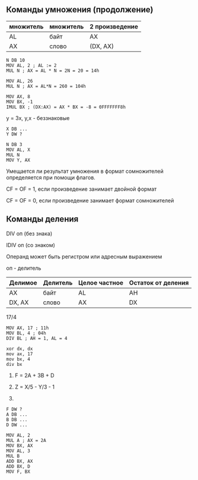 ## Команды умножения (продолжение)

| множитель | множитель | 2 произведение |
| --- | --- | --- |
| AL | байт | AX |
| AX | слово | (DX, AX) |

```assembly
N DB 10
MOV AL, 2 ; AL := 2
MUL N ; AX = AL * N = 2N = 20 = 14h

MOV AL, 26
MUL N ; AX = AL*N = 260 = 104h

MOV AX, 8
MOV BX, -1
IMUL BX ; (DX:AX) = AX * BX = -8 = 0FFFFFFF8h
```

y = 3x, y,x - беззнаковые

```assembly
X DB ...
Y DW ?

N DB 3
MOV AL, X
MUL N
MOV Y, AX
```

Умещается ли результат умножения в формат сомножителей определяется при помощи флагов.

CF = OF = 1, если произведение занимает двойной формат

CF = OF = 0, если произведение занимает формат сомножителей

## Команды деления

DIV оп (без знака)

IDIV оп (со знаком)

Операнд может быть регистром или адресным выражением

оп - делитель

| Делимое | Делитель| Целое частное | Остаток от деления |
| --- | --- | --- | --- |
| AX | байт | AL | AH |
| DX, AX | слово | AX | DX |

17/4

```assembly
MOV AX, 17 ; 11h
MOV BL, 4 ; 04h
DIV BL ; AH = 1, AL = 4
```

```assembly
xor dx, dx
mov ax, 17
mov bx, 4
div bx
```

1) F = 2A + 3B + D
2) Z = X/5 - Y/3 - 1

1)

```assembly
F DW ?
A DB ...
B DB ...
D DW ...

MOV AL, 2
MUL A ; AX = 2A
MOV BX, AX
MOV AL, 3
MUL B
ADD BX, AX
ADD BX, D
MOV F, BX
```